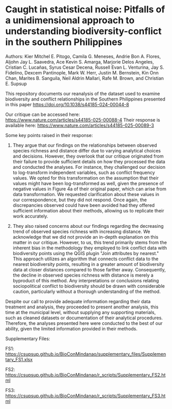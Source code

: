 # Caught in statistical noise: Pitfalls of a unidimensional approach to understanding biodiversity-conflict in the southern Philippines
Authors: Kier Mitchel E. Pitogo, Camila G. Meneses, Andrie Bon A. Flores, Aljohn Jay L. Saavedra, Ace Kevin S. Amarga, Marjorie Delos Angeles, Cristian C. Lucañas, Syrus Cesar Decena, Russell Evan L. Venturina, Jay S. Fidelino, Dexcem Pantinople, Mark W. Herr, Justin M. Bernstein, Kin Onn Chan, Marites B. Sanguila, Neil Aldrin Mallari, Rafe M. Brown, and Christian E. Supsup

This repository documents our reanalysis of the dataset used to examine biodiversity and conflict relationships in the Southern Philippines presented in this paper https://doi.org/10.1038/s44185-024-00044-8

Our critique can be accessed here: https://www.nature.com/articles/s44185-025-00088-4
Their response is available here: https://www.nature.com/articles/s44185-025-00089-3

Some key points raised in their response:

1. They argue that our findings on the relationships between observed species richness and distance differ due to varying analytical choices and decisions. However, they overlook that our critique originated from their failure to provide sufficient details on how they processed the data and conducted the analyses. For instance, they challenged our decision to log-transform independent variables, such as conflict frequency values. We opted for this transformation on the assumption that their values might have been log-transformed as well, given the presence of negative values in Figure 4a of their original paper, which can arise from data transformation. We requested clarification about these values in our correspondence, but they did not respond. Once again, the discrepancies observed could have been avoided had they offered sufficient information about their methods, allowing us to replicate their work accurately.

2. They also raised concerns about our findings regarding the decreasing trend of observed species richness with increasing distance. We acknowledge that we did not provide an in-depth explanation on this matter in our critique. However, to us, this trend primarily stems from the inherent bias in the methodology they employed to link conflict data with biodiversity points using the QGIS plugin "Join attributes by nearest." This approach utilizes an algorithm that connects conflict data to the nearest biodiversity points, resulting in a greater amount of biodiversity data at closer distances compared to those farther away. Consequently, the decline in observed species richness with distance is merely a byproduct of this method. Any interpretations or conclusions relating sociopolitical conflict to biodiversity should be drawn with considerable caution, particularly without a thorough understanding of the method. 

Despite our call to provide adequate information regarding their data treatment and analysis, they proceeded to present another analysis, this time at the municipal level, without supplying any supporting materials, such as cleaned datasets or documentation of their analytical procedures. Therefore, the analyses presented here were conducted to the best of our ability, given the limited information provided in their methods.

Supplementary Files:

FS1: https://csupsup.github.io/BioConMindanao/supplementary_files/Supplementary_FS1.xlsx

FS2: https://csupsup.github.io/BioConMindanao/r_scripts/Supplementary_FS2.html

FS3: https://csupsup.github.io/BioConMindanao/r_scripts/Supplementary_FS3.html
